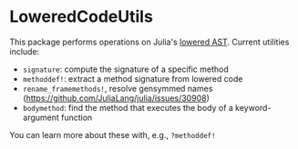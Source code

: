 # LoweredCodeUtils

This package performs operations on Julia's [lowered AST](https://docs.julialang.org/en/latest/devdocs/ast/).
Current utilities include:
- `signature`: compute the signature of a specific method
- `methoddef!`: extract a method signature from lowered code
- `rename_framemethods!`, resolve gensymmed names (https://github.com/JuliaLang/julia/issues/30908)
- `bodymethod`: find the method that executes the body of a keyword-argument function

You can learn more about these with, e.g., `?methoddef!`
